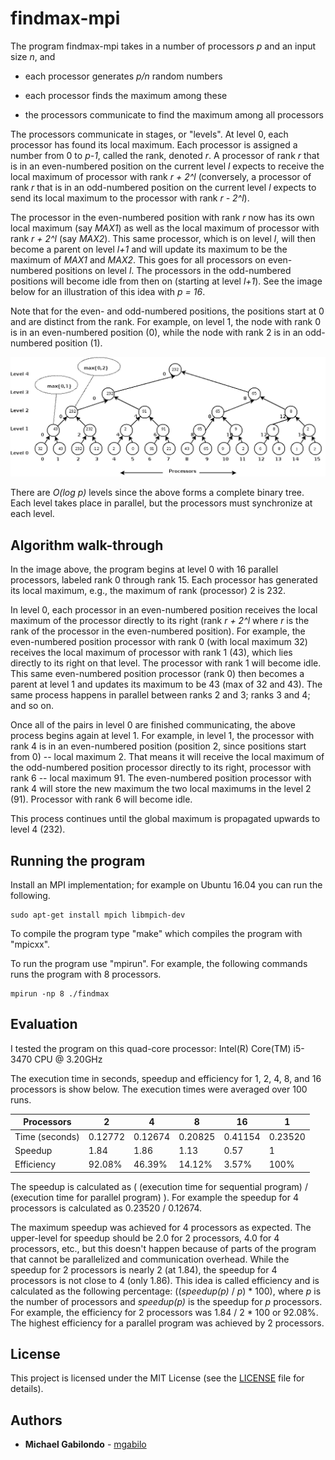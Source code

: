 # findmax-mpi

The program findmax-mpi takes in a number of processors *p* and an
input size *n*, and

* each processor generates *p/n* random numbers

* each processor finds the maximum among these

* the processors communicate to find the maximum among all processors


The processors communicate in stages, or "levels". At level 0, each
processor has found its local maximum. Each processor is assigned a
number from 0 to *p-1*, called the rank, denoted *r*. A processor of
rank *r* that is in an even-numbered position on the current level *l*
expects to receive the local maximum of processor with rank *r + 2^l*
(conversely, a processor of rank *r* that is in an odd-numbered
position on the current level *l* expects to send its local maximum to
the processor with rank *r - 2^l*).

The processor in the even-numbered position with rank *r* now has its
own local maximum (say *MAX1*) as well as the local maximum of
processor with rank *r + 2^l* (say *MAX2*).  This same processor,
which is on level *l*, will then become a parent on level *l+1* and
will update its maximum to be the maximum of *MAX1* and *MAX2*.  This
goes for all processors on even-numbered positions on level *l*.  The
processors in the odd-numbered positions will become idle from then on
(starting at level *l+1*).  See the image below for an illustration of
this idea with *p = 16*.

Note that for the even- and odd-numbered positions, the positions
start at 0 and are distinct from the rank. For example, on level 1,
the node with rank 0 is in an even-numbered position (0), while the
node with rank 2 is in an odd-numbered position (1).



![alt text](https://github.com/mgabilo/findmax-mpi/blob/master/tree.png "findmax-mpi execution for 16 processors")

There are *O(log p)* levels since the above forms a complete binary
tree. Each level takes place in parallel, but the processors must
synchronize at each level.

## Algorithm walk-through

In the image above, the program begins at level 0 with 16 parallel
processors, labeled rank 0 through rank 15. Each processor has
generated its local maximum, e.g., the maximum of rank (processor) 2
is 232.

In level 0, each processor in an even-numbered position receives the
local maximum of the processor directly to its right (rank *r + 2^l*
where *r* is the rank of the processor in the even-numbered position).
For example, the even-numbered position processor with rank 0 (with
local maximum 32) receives the local maximum of processor with rank 1
(43), which lies directly to its right on that level.  The processor
with rank 1 will become idle. This same even-numbered position
processor (rank 0) then becomes a parent at level 1 and updates its
maximum to be 43 (max of 32 and 43).  The same process happens in
parallel between ranks 2 and 3; ranks 3 and 4; and so on.

Once all of the pairs in level 0 are finished communicating, the above
process begins again at level 1.  For example, in level 1, the
processor with rank 4 is in an even-numbered position (position 2,
since positions start from 0) -- local maximum 2.  That means it will
receive the local maximum of the odd-numbered position processor
directly to its right, processor with rank 6 -- local maximum 91.  The
even-numbered position processor with rank 4 will store the new
maximum the two local maximums in the level 2 (91).  Processor with
rank 6 will become idle.

This process continues until the global maximum is propagated upwards
to level 4 (232).

## Running the program

Install an MPI implementation; for example on Ubuntu 16.04 you can run
the following.

```
sudo apt-get install mpich libmpich-dev
```

To compile the program type "make" which compiles the program with
"mpicxx".

To run the program use "mpirun". For example, the following commands
runs the program with 8 processors.

```
mpirun -np 8 ./findmax
```


## Evaluation

I tested the program on this quad-core processor: Intel(R) Core(TM) i5-3470 CPU @ 3.20GHz

The execution time in seconds, speedup and efficiency for 1, 2, 4, 8,
and 16 processors is show below. The execution times were averaged over 100 runs.


| Processors                | 2       |  4      |  8       | 16      |  1       |
| ------------------------- | ------- | ------- | -------- | ------- | -------- |
| Time (seconds)            | 0.12772 | 0.12674	| 0.20825  | 0.41154 | 0.23520  |
| Speedup                   | 1.84    | 1.86    | 1.13     | 0.57    | 1        |
| Efficiency                | 92.08%  | 46.39%  | 14.12%   | 3.57%   | 100%     |

The speedup is calculated as ( (execution time for sequential program)
/ (execution time for parallel program) ). For example the speedup for
4 processors is calculated as 0.23520 / 0.12674.

The maximum speedup was achieved for 4 processors as expected.  The
upper-level for speedup should be 2.0 for 2 processors, 4.0 for 4
processors, etc., but this doesn't happen because of parts of the
program that cannot be parallelized and communication overhead.  While
the speedup for 2 processors is nearly 2 (at 1.84), the speedup for 4
processors is not close to 4 (only 1.86).  This idea is called
efficiency and is calculated as the following percentage:
((*speedup(p)* / *p*) * 100), where *p* is the number of processors
and *speedup(p)* is the speedup for *p* processors.  For example, the
efficiency for 2 processors was 1.84 / 2 * 100 or 92.08%.  The highest
efficiency for a parallel program was achieved by 2 processors.


## License

This project is licensed under the MIT License (see the [LICENSE](LICENSE) file for details).

## Authors

* **Michael Gabilondo** - [mgabilo](https://github.com/mgabilo)
